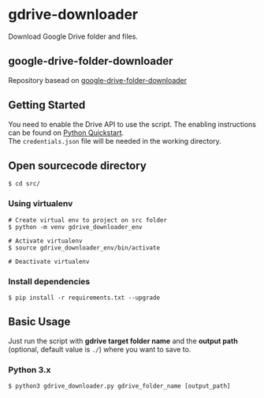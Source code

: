 
# gdrive-downloader

Download Google Drive folder and files.

## google-drive-folder-downloader

Repository basead on [google-drive-folder-downloader](https://github.com/segnolin/google-drive-folder-downloader)


## Getting Started

You need to enable the Drive API to use the script.
The enabling instructions can be found on [Python Quickstart](https://developers.google.com/drive/api/v3/quickstart/python).<br/>
The `credentials.json` file will be needed in the working directory.



## Open sourcecode directory
```
$ cd src/
```

### Using virtualenv

```
# Create virtual env to project on src folder
$ python -m venv gdrive_downloader_env

# Activate virtualenv
$ source gdrive_downloader_env/bin/activate

# Deactivate virtualenv
```

### Install dependencies
```
$ pip install -r requirements.txt --upgrade
```

## Basic Usage

Just run the script with **gdrive target folder name** and the **output path** (optional, default value is `./`) where you want to save to.

### Python 3.x

```
$ python3 gdrive_downloader.py gdrive_folder_name [output_path]
```